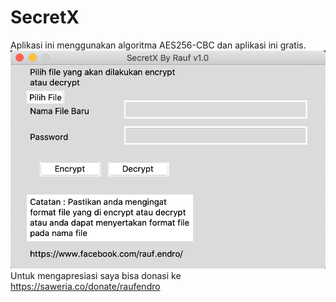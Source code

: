 # SecretX
Aplikasi ini menggunakan algoritma AES256-CBC dan aplikasi ini gratis.
![alt text](https://github.com/raufendro-crypta/SecretX/blob/master/MacOS%20Version.png?raw=true)
Untuk mengapresiasi saya bisa donasi ke https://saweria.co/donate/raufendro
